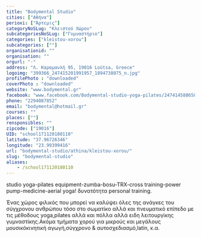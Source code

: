 ```yaml
---
title: "Bodymental Studio"
cities: ["Αθήνα"]
perioxi: ["Άρτεμις"]
categoryNoSLug: "Κλειστού Χώρου"
subcategoriesNoSLug: ["Γυμναστήριο"]
categories: ["kleistou-xorou"]
subcategories: [""]
organisationid: ""
organisation: ""
orgurl: "-"
address: "Λ. Καραμανλή 95, 19016 Loútsa, Greece"
logoimg: "399366_247415201991957_1894738075_n.jpg"
profilePhoto : "downloaded"
coverPhoto : "downloaded"
website: "www.bodymental.gr"
facebook: "www.facebook.com/Bodymental-studio-yoga-pilates/247414588658685?sk=timeline"
phone: "2294087852"
email: "bodymental@hotmail.gr"
courses: ""
places: [""]
rensponsibles: ""
zipcode: ["19016"]
UID: "school171120180110"
latitude: "37.96726346"
longitude: "23.99399416"
url: "bodymental-studio/athina/kleistou-xorou/"
slug: "bodymental-studio"
aliases:
    - /school171120180110
---
```



studio yoga-pilates equipment-zumba-bosu-TRX-cross training-power pump-medicine-aerial yoga! δυνατότητα personal training.

Ένας χώρος φιλικός που μπορεί να καλύψει όλες της ανάγκες του σύγχρονου ανθρώπου τόσο στο σωματίκο αλλά και πνευματικό επίπεδο με τις μέθοδους yoga,pilates αλλά και πόλλα αλλά ειδη λειτουργίκης γυμναστίκης.Ακόμα τμήματα χορού για μικρούς και μεγάλους μουσικόκινητική αγωγή,σύγχρονο &amp; αυτοσχεδιασμό,latin, κ.α.